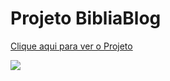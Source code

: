 # Projeto BibliaBlog

<a href="https://jeanpaulinossp.github.io/Projeto-BibliaBlog/">Clique aqui para ver o Projeto</a>

<img src="/src/assets/img.jpg">

